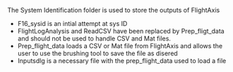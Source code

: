 The System Identification folder is used to store the outputs of FlightAxis
  * F16_sysid is an intial attempt at sys ID
  * FlightLogAnalysis and ReadCSV have been replaced by Prep_fligt_data and should not be used to handle CSV and Mat files.
  * Prep_flight_data loads a CSV or Mat file from FlightAxis and allows the user to use the brushing tool to save the file as disered
  * Inputsdlg is a necessary file with the prep_flight_data used to load a file


